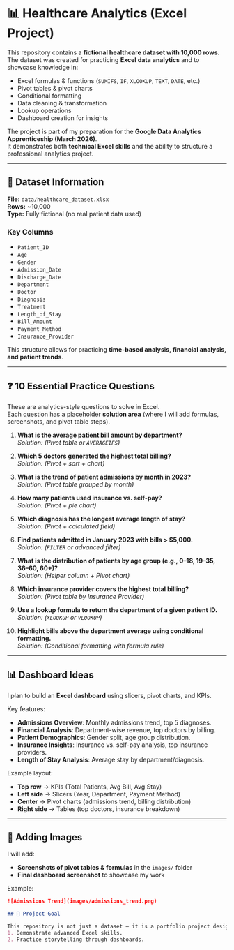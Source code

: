 # 📊 Healthcare Analytics (Excel Project)

This repository contains a **fictional healthcare dataset with 10,000 rows**.  
The dataset was created for practicing **Excel data analytics** and to showcase knowledge in:

- Excel formulas & functions (`SUMIFS`, `IF`, `XLOOKUP`, `TEXT`, `DATE`, etc.)
- Pivot tables & pivot charts
- Conditional formatting
- Data cleaning & transformation
- Lookup operations
- Dashboard creation for insights

The project is part of my preparation for the **Google Data Analytics Apprenticeship (March 2026)**.  
It demonstrates both **technical Excel skills** and the ability to structure a professional analytics project.

---

## 📂 Dataset Information

**File:** `data/healthcare_dataset.xlsx`  
**Rows:** ~10,000  
**Type:** Fully fictional (no real patient data used)  

### Key Columns
- `Patient_ID`
- `Age`
- `Gender`
- `Admission_Date`
- `Discharge_Date`
- `Department`
- `Doctor`
- `Diagnosis`
- `Treatment`
- `Length_of_Stay`
- `Bill_Amount`
- `Payment_Method`
- `Insurance_Provider`

This structure allows for practicing **time-based analysis, financial analysis, and patient trends**.

---

## ❓ 10 Essential Practice Questions

These are analytics-style questions to solve in Excel.  
Each question has a placeholder **solution area** (where I will add formulas, screenshots, and pivot table steps).  

1. **What is the average patient bill amount by department?**  
   _Solution: (Pivot table or `AVERAGEIFS`)_

2. **Which 5 doctors generated the highest total billing?**  
   _Solution: (Pivot + sort + chart)_

3. **What is the trend of patient admissions by month in 2023?**  
   _Solution: (Pivot table grouped by month)_

4. **How many patients used insurance vs. self-pay?**  
   _Solution: (Pivot + pie chart)_

5. **Which diagnosis has the longest average length of stay?**  
   _Solution: (Pivot + calculated field)_

6. **Find patients admitted in January 2023 with bills > $5,000.**  
   _Solution: (`FILTER` or advanced filter)_

7. **What is the distribution of patients by age group (e.g., 0–18, 19–35, 36–60, 60+)?**  
   _Solution: (Helper column + Pivot chart)_

8. **Which insurance provider covers the highest total billing?**  
   _Solution: (Pivot table by Insurance Provider)_

9. **Use a lookup formula to return the department of a given patient ID.**  
   _Solution: (`XLOOKUP` or `VLOOKUP`)_

10. **Highlight bills above the department average using conditional formatting.**  
    _Solution: (Conditional formatting with formula rule)_

---

## 📊 Dashboard Ideas

I plan to build an **Excel dashboard** using slicers, pivot charts, and KPIs.  

Key features:
- **Admissions Overview**: Monthly admissions trend, top 5 diagnoses.  
- **Financial Analysis**: Department-wise revenue, top doctors by billing.  
- **Patient Demographics**: Gender split, age group distribution.  
- **Insurance Insights**: Insurance vs. self-pay analysis, top insurance providers.  
- **Length of Stay Analysis**: Average stay by department/diagnosis.  

Example layout:
- **Top row** → KPIs (Total Patients, Avg Bill, Avg Stay)  
- **Left side** → Slicers (Year, Department, Payment Method)  
- **Center** → Pivot charts (admissions trend, billing distribution)  
- **Right side** → Tables (top doctors, insurance breakdown)  

---

## 📸 Adding Images

I will add:
- **Screenshots of pivot tables & formulas** in the `images/` folder  
- **Final dashboard screenshot** to showcase my work  

Example:
```markdown
![Admissions Trend](images/admissions_trend.png)

## 🚀 Project Goal

This repository is not just a dataset — it is a portfolio project designed to:
1. Demonstrate advanced Excel skills.
2. Practice storytelling through dashboards.
